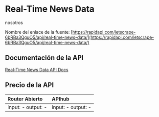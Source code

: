 # Real-Time News Data

nosotros

Nombre del enlace de la fuente: [https://rapidapi.com/letscrape-6bRBa3QguO5/api/real-time-news-data/](https://rapidapi.com/letscrape-6bRBa3QguO5/api/real-time-news-data/)

## Documentación de la API

[Real-Time News Data API Docs](../apis/es/Real-Time_News_Data.md)

## Precio de la API

| Router Abierto | APIhub |
|:---|:---|
| input: - output: - | input: - output: - |
